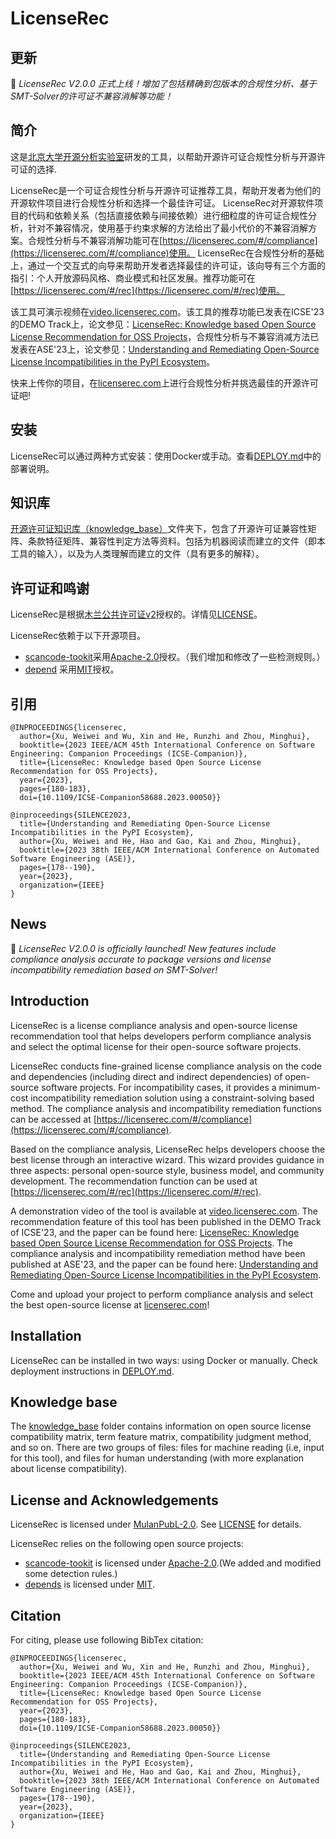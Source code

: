 # LicenseRec

## 更新
📢 *LicenseRec V2.0.0 正式上线！增加了包括精确到包版本的合规性分析、基于SMT-Solver的许可证不兼容消解等功能！*


## 简介
这是[北京大学开源分析实验室](https://github.com/osslab-pku/)研发的工具，以帮助开源许可证合规性分析与开源许可证的选择.

LicenseRec是一个可证合规性分析与开源许可证推荐工具，帮助开发者为他们的开源软件项目进行合规性分析和选择一个最佳许可证。
LicenseRec对开源软件项目的代码和依赖关系（包括直接依赖与间接依赖）进行细粒度的许可证合规性分析，针对不兼容情况，使用基于约束求解的方法给出了最小代价的不兼容消解方案。合规性分析与不兼容消解功能可在[https://licenserec.com/#/compliance](https://licenserec.com/#/compliance)使用。
LicenseRec在合规性分析的基础上，通过一个交互式的向导来帮助开发者选择最佳的许可证，该向导有三个方面的指引：个人开放源码风格、商业模式和社区发展。推荐功能可在[https://licenserec.com/#/rec](https://licenserec.com/#/rec)使用。

该工具可演示视频在[video.licenserec.com](https://video.licenserec.com/)。该工具的推荐功能已发表在ICSE'23的DEMO Track上，论文参见：[LicenseRec: Knowledge based Open Source License Recommendation for OSS Projects](https://ieeexplore.ieee.org/abstract/document/10172799)，合规性分析与不兼容消减方法已发表在ASE'23上，论文参见：[Understanding and Remediating Open-Source License Incompatibilities in the PyPI Ecosystem](https://ieeexplore.ieee.org/abstract/document/10298475)。

快来上传你的项目，在[licenserec.com](https://licenserec.com/)上进行合规性分析并挑选最佳的开源许可证吧!

## 安装

LicenseRec可以通过两种方式安装：使用Docker或手动。查看[DEPLOY.md](./DEPLOY.md)中的部署说明。

## 知识库
[开源许可证知识库（knowledge_base）](./knowledge_base/)文件夹下，包含了开源许可证兼容性矩阵、条款特征矩阵、兼容性判定方法等资料。包括为机器阅读而建立的文件（即本工具的输入），以及为人类理解而建立的文件（具有更多的解释）。

## 许可证和鸣谢

LicenseRec是根据[木兰公共许可证v2](http://license.coscl.org.cn/MulanPubL-2.0)授权的。详情见[LICENSE](LICENSE)。

LicenseRec依赖于以下开源项目。

* [scancode-tookit](https://github.com/nexB/scancode-toolkit)采用[Apache-2.0](https://opensource.org/licenses/Apache-2.0)授权。（我们增加和修改了一些检测规则。）
* [depend](https://github.com/multilang-depends/depends) 采用[MIT](https://opensource.org/licenses/MIT)授权。

## 引用
```
@INPROCEEDINGS{licenserec,
  author={Xu, Weiwei and Wu, Xin and He, Runzhi and Zhou, Minghui},
  booktitle={2023 IEEE/ACM 45th International Conference on Software Engineering: Companion Proceedings (ICSE-Companion)}, 
  title={LicenseRec: Knowledge based Open Source License Recommendation for OSS Projects}, 
  year={2023},
  pages={180-183},
  doi={10.1109/ICSE-Companion58688.2023.00050}}

@inproceedings{SILENCE2023,
  title={Understanding and Remediating Open-Source License Incompatibilities in the PyPI Ecosystem},
  author={Xu, Weiwei and He, Hao and Gao, Kai and Zhou, Minghui},
  booktitle={2023 38th IEEE/ACM International Conference on Automated Software Engineering (ASE)},
  pages={178--190},
  year={2023},
  organization={IEEE}
}
```
## News
📢 *LicenseRec V2.0.0 is officially launched! New features include compliance analysis accurate to package versions and license incompatibility remediation based on SMT-Solver!*

## Introduction


LicenseRec is a license compliance analysis and open-source license recommendation tool that helps developers perform compliance analysis and select the optimal license for their open-source software projects.

LicenseRec conducts fine-grained license compliance analysis on the code and dependencies (including direct and indirect dependencies) of open-source software projects. For incompatibility cases, it provides a minimum-cost incompatibility remediation solution using a constraint-solving based method. The compliance analysis and incompatibility remediation functions can be accessed at [https://licenserec.com/#/compliance](https://licenserec.com/#/compliance).

Based on the compliance analysis, LicenseRec helps developers choose the best license through an interactive wizard. This wizard provides guidance in three aspects: personal open-source style, business model, and community development. The recommendation function can be used at [https://licenserec.com/#/rec](https://licenserec.com/#/rec).

A demonstration video of the tool is available at [video.licenserec.com](https://video.licenserec.com/). The recommendation feature of this tool has been published in the DEMO Track of ICSE'23, and the paper can be found here: [LicenseRec: Knowledge based Open Source License Recommendation for OSS Projects](https://ieeexplore.ieee.org/abstract/document/10172799). The compliance analysis and incompatibility remediation method have been published at ASE'23, and the paper can be found here: [Understanding and Remediating Open-Source License Incompatibilities in the PyPI Ecosystem](https://ieeexplore.ieee.org/abstract/document/10298475).

Come and upload your project to perform compliance analysis and select the best open-source license at [licenserec.com](https://licenserec.com/)!

## Installation

LicenseRec can be installed in two ways: using Docker or manually. Check deployment instructions in [DEPLOY.md](./DEPLOY.md).

## Knowledge base
The [knowledge_base](./knowledge_base/) folder contains information on open source license compatibility matrix, term feature matrix, compatibility judgment method, and so on. There are two groups of files: files for machine reading (i.e, input for this tool), and files for human understanding (with more explanation about license compatibility).

## License and Acknowledgements

LicenseRec is licensed under [MulanPubL-2.0](http://license.coscl.org.cn/MulanPubL-2.0). See [LICENSE](LICENSE) for details.

LicenseRec relies on the following open source projects:

* [scancode-tookit](https://github.com/nexB/scancode-toolkit) is licensed under [Apache-2.0](https://opensource.org/licenses/Apache-2.0).(We added and modified some detection rules.)
* [depends](https://github.com/multilang-depends/depends) is licensed under [MIT](https://opensource.org/licenses/MIT).

## Citation

For citing, please use following BibTex citation:
```
@INPROCEEDINGS{licenserec,
  author={Xu, Weiwei and Wu, Xin and He, Runzhi and Zhou, Minghui},
  booktitle={2023 IEEE/ACM 45th International Conference on Software Engineering: Companion Proceedings (ICSE-Companion)}, 
  title={LicenseRec: Knowledge based Open Source License Recommendation for OSS Projects}, 
  year={2023},
  pages={180-183},
  doi={10.1109/ICSE-Companion58688.2023.00050}}

@inproceedings{SILENCE2023,
  title={Understanding and Remediating Open-Source License Incompatibilities in the PyPI Ecosystem},
  author={Xu, Weiwei and He, Hao and Gao, Kai and Zhou, Minghui},
  booktitle={2023 38th IEEE/ACM International Conference on Automated Software Engineering (ASE)},
  pages={178--190},
  year={2023},
  organization={IEEE}
}
```
